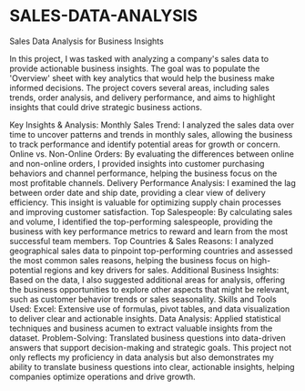 # SALES-DATA-ANALYSIS
Sales Data Analysis for Business Insights

In this project, I was tasked with analyzing a company's sales data to provide actionable business insights. The goal was to populate the 'Overview' sheet with key analytics that would help the business make informed decisions. The project covers several areas, including sales trends, order analysis, and delivery performance, and aims to highlight insights that could drive strategic business actions.

Key Insights & Analysis:
Monthly Sales Trend: I analyzed the sales data over time to uncover patterns and trends in monthly sales, allowing the business to track performance and identify potential areas for growth or concern.
Online vs. Non-Online Orders: By evaluating the differences between online and non-online orders, I provided insights into customer purchasing behaviors and channel performance, helping the business focus on the most profitable channels.
Delivery Performance Analysis: I examined the lag between order date and ship date, providing a clear view of delivery efficiency. This insight is valuable for optimizing supply chain processes and improving customer satisfaction.
Top Salespeople: By calculating sales and volume, I identified the top-performing salespeople, providing the business with key performance metrics to reward and learn from the most successful team members.
Top Countries & Sales Reasons: I analyzed geographical sales data to pinpoint top-performing countries and assessed the most common sales reasons, helping the business focus on high-potential regions and key drivers for sales.
Additional Business Insights: Based on the data, I also suggested additional areas for analysis, offering the business opportunities to explore other aspects that might be relevant, such as customer behavior trends or sales seasonality.
Skills and Tools Used:
Excel: Extensive use of formulas, pivot tables, and data visualization to deliver clear and actionable insights.
Data Analysis: Applied statistical techniques and business acumen to extract valuable insights from the dataset.
Problem-Solving: Translated business questions into data-driven answers that support decision-making and strategic goals.
This project not only reflects my proficiency in data analysis but also demonstrates my ability to translate business questions into clear, actionable insights, helping companies optimize operations and drive growth.

